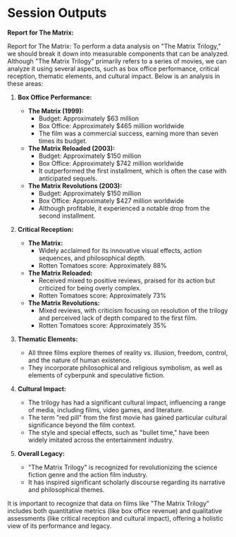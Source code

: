 # Session Outputs

**Report for The Matrix:**

Report for The Matrix: To perform a data analysis on "The Matrix Trilogy," we should break it down into measurable components that can be analyzed. Although "The Matrix Trilogy" primarily refers to a series of movies, we can analyze it using several aspects, such as box office performance, critical reception, thematic elements, and cultural impact. Below is an analysis in these areas:

1. **Box Office Performance:**
   - **The Matrix (1999):** 
     - Budget: Approximately $63 million
     - Box Office: Approximately $465 million worldwide
     - The film was a commercial success, earning more than seven times its budget.
   - **The Matrix Reloaded (2003):**
     - Budget: Approximately $150 million
     - Box Office: Approximately $742 million worldwide
     - It outperformed the first installment, which is often the case with anticipated sequels.
   - **The Matrix Revolutions (2003):**
     - Budget: Approximately $150 million
     - Box Office: Approximately $427 million worldwide
     - Although profitable, it experienced a notable drop from the second installment.

2. **Critical Reception:**
   - **The Matrix:**
     - Widely acclaimed for its innovative visual effects, action sequences, and philosophical depth.
     - Rotten Tomatoes score: Approximately 88%
   - **The Matrix Reloaded:**
     - Received mixed to positive reviews, praised for its action but criticized for being overly complex.
     - Rotten Tomatoes score: Approximately 73%
   - **The Matrix Revolutions:**
     - Mixed reviews, with criticism focusing on resolution of the trilogy and perceived lack of depth compared to the first film.
     - Rotten Tomatoes score: Approximately 35%

3. **Thematic Elements:**
   - All three films explore themes of reality vs. illusion, freedom, control, and the nature of human existence.
   - They incorporate philosophical and religious symbolism, as well as elements of cyberpunk and speculative fiction.

4. **Cultural Impact:**
   - The trilogy has had a significant cultural impact, influencing a range of media, including films, video games, and literature.
   - The term "red pill" from the first movie has gained particular cultural significance beyond the film context.
   - The style and special effects, such as "bullet time," have been widely imitated across the entertainment industry.

5. **Overall Legacy:**
   - "The Matrix Trilogy" is recognized for revolutionizing the science fiction genre and the action film industry.
   - It has inspired significant scholarly discourse regarding its narrative and philosophical themes.

It is important to recognize that data on films like "The Matrix Trilogy" includes both quantitative metrics (like box office revenue) and qualitative assessments (like critical reception and cultural impact), offering a holistic view of its performance and legacy.

